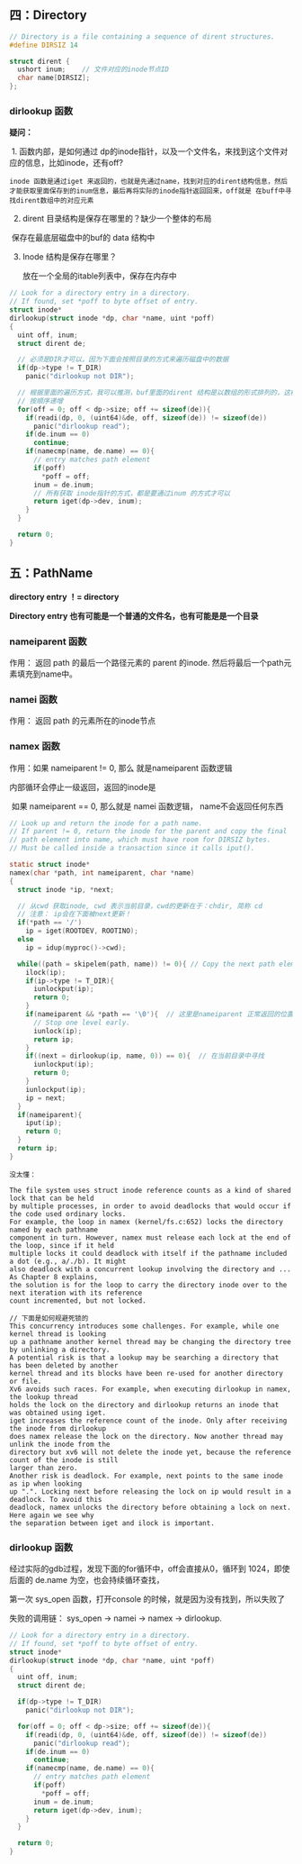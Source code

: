 ## 四：Directory

```C
// Directory is a file containing a sequence of dirent structures.
#define DIRSIZ 14

struct dirent {
  ushort inum;    // 文件对应的inode节点ID
  char name[DIRSIZ];
};
```



### dirlookup 函数

**疑问：**

​       1. 函数内部，是如何通过 dp的inode指针，以及一个文件名，来找到这个文件对应的信息，比如inode，还有off?

```Plain
inode 函数是通过iget 来返回的，也就是先通过name，找到对应的dirent结构信息，然后才能获取里面保存到的inum信息，最后再将实际的inode指针返回回来，off就是 在buff中寻找dirent数组中的对应元素
```

2. dirent 目录结构是保存在哪里的？缺少一个整体的布局

​	 保存在最底层磁盘中的buf的 data 结构中

3. Inode 结构是保存在哪里？

 	放在一个全局的itable列表中，保存在内存中



```C
// Look for a directory entry in a directory.
// If found, set *poff to byte offset of entry.
struct inode*
dirlookup(struct inode *dp, char *name, uint *poff)
{
  uint off, inum;
  struct dirent de;

  // 必须是DIR才可以，因为下面会按照目录的方式来遍历磁盘中的数据
  if(dp->type != T_DIR)
    panic("dirlookup not DIR");

  // 根据里面的遍历方式，我可以推测，buf里面的dirent 结构是以数组的形式排列的，这样才可以
  // 按顺序递增
  for(off = 0; off < dp->size; off += sizeof(de)){
    if(readi(dp, 0, (uint64)&de, off, sizeof(de)) != sizeof(de))
      panic("dirlookup read");
    if(de.inum == 0)
      continue;
    if(namecmp(name, de.name) == 0){
      // entry matches path element
      if(poff)
        *poff = off;
      inum = de.inum;
      // 所有获取 inode指针的方式，都是要通过inum 的方式才可以
      return iget(dp->dev, inum);
    }
  }

  return 0;
}
```



## 五：PathName

**directory entry ！= directory**

**Directory entry 也有可能是一个普通的文件名，也有可能是是一个目录**



### nameiparent 函数

作用： 返回 path 的最后一个路径元素的 parent 的inode. 然后将最后一个path元素填充到name中。



### namei 函数 

作用： 返回 path 的元素所在的inode节点



### namex 函数

作用：如果 nameiparent  != 0, 那么 就是nameiparent 函数逻辑

 内部循环会停止一级返回，返回的inode是

​           如果 nameiparent == 0, 那么就是 namei 函数逻辑， name不会返回任何东西

```C
// Look up and return the inode for a path name.
// If parent != 0, return the inode for the parent and copy the final
// path element into name, which must have room for DIRSIZ bytes.
// Must be called inside a transaction since it calls iput().

static struct inode*
namex(char *path, int nameiparent, char *name)
{
  struct inode *ip, *next;

  // 从cwd 获取inode, cwd 表示当前目录，cwd的更新在于：chdir, 简称 cd
  // 注意： ip会在下面被next更新！
  if(*path == '/')
    ip = iget(ROOTDEV, ROOTINO);
  else
    ip = idup(myproc()->cwd);

  while((path = skipelem(path, name)) != 0){ // Copy the next path element from path into name.
    ilock(ip);
    if(ip->type != T_DIR){
      iunlockput(ip);
      return 0;
    }
    if(nameiparent && *path == '\0'){  // 这里是nameiparent 正常返回的位置
      // Stop one level early.
      iunlock(ip);
      return ip;
    }
    if((next = dirlookup(ip, name, 0)) == 0){  // 在当前目录中寻找
      iunlockput(ip);
      return 0;
    }
    iunlockput(ip);
    ip = next;
  }
  if(nameiparent){
    iput(ip);
    return 0;
  }
  return ip;
}
```



```Plain
没太懂：

The file system uses struct inode reference counts as a kind of shared lock that can be held 
by multiple processes, in order to avoid deadlocks that would occur if the code used ordinary locks. 
For example, the loop in namex (kernel/fs.c:652) locks the directory named by each pathname 
component in turn. However, namex must release each lock at the end of the loop, since if it held 
multiple locks it could deadlock with itself if the pathname included a dot (e.g., a/./b). It might 
also deadlock with a concurrent lookup involving the directory and ... As Chapter 8 explains, 
the solution is for the loop to carry the directory inode over to the next iteration with its reference 
count incremented, but not locked.

// 下面是如何规避死锁的
This concurrency introduces some challenges. For example, while one kernel thread is looking 
up a pathname another kernel thread may be changing the directory tree by unlinking a directory. 
A potential risk is that a lookup may be searching a directory that has been deleted by another 
kernel thread and its blocks have been re-used for another directory or file. 
Xv6 avoids such races. For example, when executing dirlookup in namex, the lookup thread 
holds the lock on the directory and dirlookup returns an inode that was obtained using iget. 
iget increases the reference count of the inode. Only after receiving the inode from dirlookup 
does namex release the lock on the directory. Now another thread may unlink the inode from the 
directory but xv6 will not delete the inode yet, because the reference count of the inode is still 
larger than zero. 
Another risk is deadlock. For example, next points to the same inode as ip when looking 
up ".". Locking next before releasing the lock on ip would result in a deadlock. To avoid this 
deadlock, namex unlocks the directory before obtaining a lock on next. Here again we see why 
the separation between iget and ilock is important. 
```



### dirlookup 函数

经过实际的gdb过程，发现下面的for循环中，off会直接从0，循环到 1024，即使后面的 de.name 为空，也会持续循环查找，

第一次 sys_open 函数，打开console 的时候，就是因为没有找到，所以失败了

失败的调用链： sys_open -> namei  -> namex  ->  dirlookup.

```C++
// Look for a directory entry in a directory.
// If found, set *poff to byte offset of entry.
struct inode*
dirlookup(struct inode *dp, char *name, uint *poff)
{
  uint off, inum;
  struct dirent de;

  if(dp->type != T_DIR)
    panic("dirlookup not DIR");

  for(off = 0; off < dp->size; off += sizeof(de)){
    if(readi(dp, 0, (uint64)&de, off, sizeof(de)) != sizeof(de))
      panic("dirlookup read");
    if(de.inum == 0)
      continue;
    if(namecmp(name, de.name) == 0){
      // entry matches path element
      if(poff)
        *poff = off;
      inum = de.inum;
      return iget(dp->dev, inum);
    }
  }

  return 0;
}
```